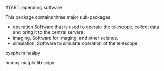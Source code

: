 #TART: operating software

This package contains three major sub-packages.

* operation Software that is used to operate the telescope, collect data and bring it to the central servers. 
* imaging. Software for imaging, and other science.
* simulation. Software to simulate operation of the telescope




pyephem
healpy

numpy
matplotlib
scipy

